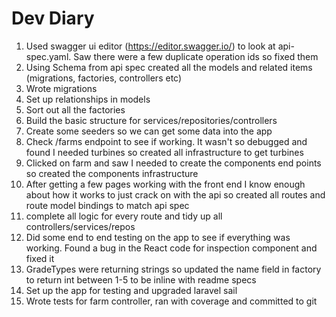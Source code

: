 # Dev Diary

1. Used swagger ui editor (https://editor.swagger.io/) to look at api-spec.yaml. Saw there were a few duplicate operation ids so fixed them
2. Using Schema from api spec created all the models and related items (migrations, factories, controllers etc) 
3. Wrote migrations
4. Set up relationships in models
5. Sort out all the factories
6. Build the basic structure for services/repositories/controllers
7. Create some seeders so we can get some data into the app
8. Check /farms endpoint to see if working. It wasn't so debugged and found I needed turbines so created all infrastructure to get turbines
9. Clicked on farm and saw I needed to create the components end points so created the components infrastructure 
10. After getting a few pages working with the front end I know enough about how it works to just crack on with the api so created all routes and route model bindings to match api spec
11. complete all logic for every route and tidy up all controllers/services/repos
12. Did some end to end testing on the app to see if everything was working. Found a bug in the React code for inspection component and fixed it
13. GradeTypes were returning strings so updated the name field in factory to return int between 1-5 to be inline with readme specs
14. Set up the app for testing and upgraded laravel sail
15. Wrote tests for farm controller, ran with coverage and committed to git
